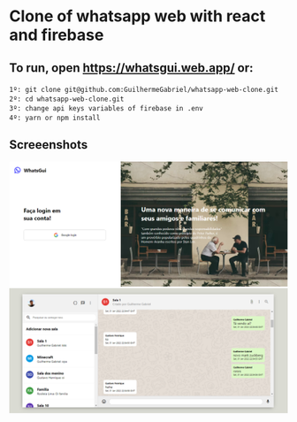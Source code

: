 # Clone of whatsapp web with react and firebase

## To run, open https://whatsgui.web.app/ or:
`1º: git clone git@github.com:GuilhermeGabriel/whatsapp-web-clone.git`<br/>
`2º: cd whatsapp-web-clone.git`<br/>
`3º: change api keys variables of firebase in .env`<br/>
`4º: yarn or npm install`<br/>

## Screeenshots
<img src="./screenshots/login.png"/><br/>
<img src="./screenshots/chat.png"/><br/>


